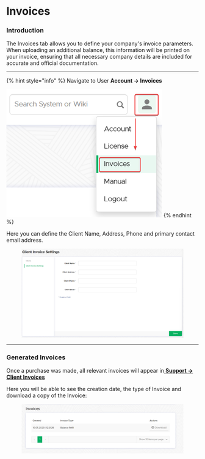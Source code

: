 # Invoices

### Introduction

The Invoices tab allows you to define your company's invoice parameters. When uploading an additional balance, this information will be printed on your invoice, ensuring that all necessary company details are included for accurate and official documentation.

***

{% hint style="info" %}
Navigate to User **Account -> Invoices**

![](<../../.gitbook/assets/image (681).png>)
{% endhint %}

Here you can define the Client Name, Address, Phone and primary contact email address.

<figure><img src="../../.gitbook/assets/image (682).png" alt=""><figcaption></figcaption></figure>

***

### Generated Invoices

Once a purchase was made, all relevant invoices will appear in[ **Support -> Client Invoices**](../settings/clients/client-invoices.md)

Here you will be able to see the creation date, the type of Invoice and download a copy of the Invoice:

<figure><img src="../../.gitbook/assets/image (741).png" alt=""><figcaption></figcaption></figure>

